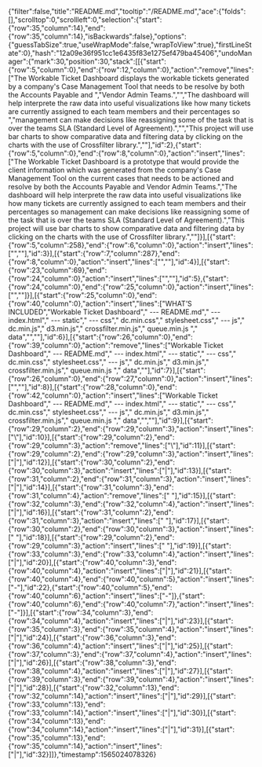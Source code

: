 {"filter":false,"title":"README.md","tooltip":"/README.md","ace":{"folds":[],"scrolltop":0,"scrollleft":0,"selection":{"start":{"row":35,"column":14},"end":{"row":35,"column":14},"isBackwards":false},"options":{"guessTabSize":true,"useWrapMode":false,"wrapToView":true},"firstLineState":0},"hash":"12a09e36f951cc1e6435f83e1275ef479ba45406","undoManager":{"mark":30,"position":30,"stack":[[{"start":{"row":5,"column":0},"end":{"row":12,"column":0},"action":"remove","lines":["The Workable Ticket Dashboard displays the workable tickets generated by a company's Case Management Tool that needs to be resolve by both the Accounts Payable and ","Vendor Admin Teams.","","The dashboard will help interprete the raw data into useful visualizations like how many tickets are currently assigned to each team members and their percentages so ","management can make decisions like reassigning some of the task that is over the teams SLA (Standard Level of Agreement).","","This project will use bar charts to show comparative data and filtering data by clicking on the charts with the use of Crossfilter library.",""],"id":2},{"start":{"row":5,"column":0},"end":{"row":8,"column":0},"action":"insert","lines":["The Workable Ticket Dashboard is a prototype that would provide the client information which was generated from the company's Case Management Tool on the current cases that needs to be actioned and resolve by both the Accounts Payable and Vendor Admin Teams.","The dashboard will help interprete the raw data into useful visualizations like how many tickets are currently assigned to each team members and their percentages so management can make decisions like reassigning some of the task that is over the teams SLA (Standard Level of Agreement).","This project will use bar charts to show comparative data and filtering data by clicking on the charts with the use of Crossfilter library.",""]}],[{"start":{"row":5,"column":258},"end":{"row":6,"column":0},"action":"insert","lines":["",""],"id":3}],[{"start":{"row":7,"column":287},"end":{"row":8,"column":0},"action":"insert","lines":["",""],"id":4}],[{"start":{"row":23,"column":69},"end":{"row":24,"column":0},"action":"insert","lines":["",""],"id":5},{"start":{"row":24,"column":0},"end":{"row":25,"column":0},"action":"insert","lines":["",""]}],[{"start":{"row":25,"column":0},"end":{"row":40,"column":0},"action":"insert","lines":["WHAT’S INCLUDED","Workable Ticket Dashboard","  ---   README.md","  ---    index.html","   ---   static","             ---  css","                       dc.min.css","                      stylesheet.css","             ---  js","                      dc.min.js","                      d3.min.js","                      crossfilter.min.js","                      queue.min.js       ","   data","",""],"id":6}],[{"start":{"row":26,"column":0},"end":{"row":39,"column":0},"action":"remove","lines":["Workable Ticket Dashboard","  ---   README.md","  ---    index.html","   ---   static","             ---  css","                       dc.min.css","                      stylesheet.css","             ---  js","                      dc.min.js","                      d3.min.js","                      crossfilter.min.js","                      queue.min.js       ","   data",""],"id":7}],[{"start":{"row":26,"column":0},"end":{"row":27,"column":0},"action":"insert","lines":["",""],"id":8}],[{"start":{"row":28,"column":0},"end":{"row":42,"column":0},"action":"insert","lines":["Workable Ticket Dashboard","  ---   README.md","  ---    index.html","   ---   static","             ---  css","                       dc.min.css","                      stylesheet.css","             ---  js","                      dc.min.js","                      d3.min.js","                      crossfilter.min.js","                      queue.min.js       ","   data","",""],"id":9}],[{"start":{"row":29,"column":2},"end":{"row":29,"column":3},"action":"insert","lines":["\\"],"id":10}],[{"start":{"row":29,"column":2},"end":{"row":29,"column":3},"action":"remove","lines":["\\"],"id":11}],[{"start":{"row":29,"column":2},"end":{"row":29,"column":3},"action":"insert","lines":["|"],"id":12}],[{"start":{"row":30,"column":2},"end":{"row":30,"column":3},"action":"insert","lines":["|"],"id":13}],[{"start":{"row":31,"column":2},"end":{"row":31,"column":3},"action":"insert","lines":["|"],"id":14}],[{"start":{"row":31,"column":3},"end":{"row":31,"column":4},"action":"remove","lines":[" "],"id":15}],[{"start":{"row":32,"column":3},"end":{"row":32,"column":4},"action":"insert","lines":["|"],"id":16}],[{"start":{"row":31,"column":2},"end":{"row":31,"column":3},"action":"insert","lines":[" "],"id":17}],[{"start":{"row":30,"column":2},"end":{"row":30,"column":3},"action":"insert","lines":[" "],"id":18}],[{"start":{"row":29,"column":2},"end":{"row":29,"column":3},"action":"insert","lines":[" "],"id":19}],[{"start":{"row":33,"column":3},"end":{"row":33,"column":4},"action":"insert","lines":["|"],"id":20}],[{"start":{"row":40,"column":3},"end":{"row":40,"column":4},"action":"insert","lines":["|"],"id":21}],[{"start":{"row":40,"column":4},"end":{"row":40,"column":5},"action":"insert","lines":["-"],"id":22},{"start":{"row":40,"column":5},"end":{"row":40,"column":6},"action":"insert","lines":["-"]},{"start":{"row":40,"column":6},"end":{"row":40,"column":7},"action":"insert","lines":["-"]}],[{"start":{"row":34,"column":3},"end":{"row":34,"column":4},"action":"insert","lines":["|"],"id":23}],[{"start":{"row":35,"column":3},"end":{"row":35,"column":4},"action":"insert","lines":["|"],"id":24}],[{"start":{"row":36,"column":3},"end":{"row":36,"column":4},"action":"insert","lines":["|"],"id":25}],[{"start":{"row":37,"column":3},"end":{"row":37,"column":4},"action":"insert","lines":["|"],"id":26}],[{"start":{"row":38,"column":3},"end":{"row":38,"column":4},"action":"insert","lines":["|"],"id":27}],[{"start":{"row":39,"column":3},"end":{"row":39,"column":4},"action":"insert","lines":["|"],"id":28}],[{"start":{"row":32,"column":13},"end":{"row":32,"column":14},"action":"insert","lines":["|"],"id":29}],[{"start":{"row":33,"column":13},"end":{"row":33,"column":14},"action":"insert","lines":["|"],"id":30}],[{"start":{"row":34,"column":13},"end":{"row":34,"column":14},"action":"insert","lines":["|"],"id":31}],[{"start":{"row":35,"column":13},"end":{"row":35,"column":14},"action":"insert","lines":["|"],"id":32}]]},"timestamp":1565024078326}